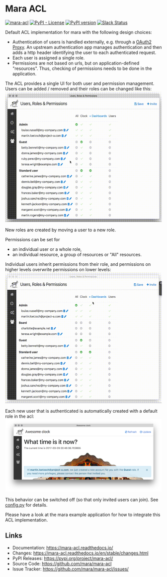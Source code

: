 # Mara ACL

[![mara-acl](https://github.com/mara/mara-acl/actions/workflows/build.yaml/badge.svg)](https://github.com/mara/mara-page/actions/workflows/build.yaml)
[![PyPI - License](https://img.shields.io/pypi/l/mara-acl.svg)](https://github.com/mara/mara-acl/blob/master/LICENSE)
[![PyPI version](https://badge.fury.io/py/mara-acl.svg)](https://badge.fury.io/py/mara-acl)
[![Slack Status](https://img.shields.io/badge/slack-join_chat-white.svg?logo=slack&style=social)](https://communityinviter.com/apps/mara-users/public-invite)

Default ACL implementation for mara with the following design choices:

- Authentication of users is handled externally, e.g. through a [OAuth2 Proxy](https://github.com/oauth2-proxy/oauth2-proxy). 
  An upstream authentication app manages authentication and then adds a http header identifying the user to each authenticated request.
- Each user is assigned a single role.
- Permissions are not based on urls, but on application-defined "resources". 
  Thus, checking of permissions needs to be done in the application.

The ACL provides a single UI for both user and permission management. 
Users can be added / removed and their roles can be changed like this:
![User management](https://github.com/mara/mara-acl/raw/master/docs/_static/users-and-roles.gif)

New roles are created by moving a user to a new role.

Permissions can be set for 

- an individual user or a whole role,
- an individual resource, a group of resources or "All" resources.

Individual users inherit permissions from their role, and permissions on higher levels overwrite permissions on lower levels:
![User management](https://github.com/mara/mara-acl/raw/master/docs/_static/permissions.gif)


Each new user that is authenticated is automatically created 
with a default role in the acl:
![User management](https://github.com/mara/mara-acl/raw/master/docs/_static/automatic-user-creation.png)

This behavior can be switched off (so that only invited users can join). See [config.py](https://github.com/mara/mara-acl/blob/master/mara_acl/config.py) for details. 


Please have a look at the mara example application for how to integrate this ACL implementation.


## Links

* Documentation: https://mara-acl.readthedocs.io/
* Changes: https://mara-acl.readthedocs.io/en/stable/changes.html
* PyPI Releases: https://pypi.org/project/mara-acl/
* Source Code: https://github.com/mara/mara-acl
* Issue Tracker: https://github.com/mara/mara-acl/issues/
